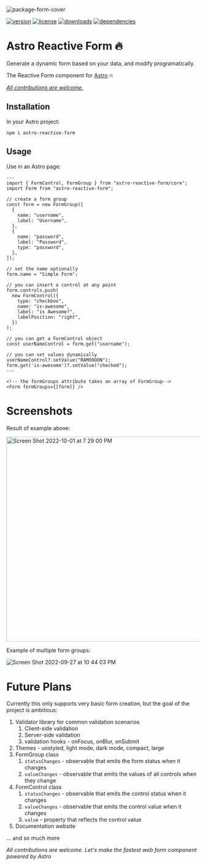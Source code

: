 ![package-form-cover](https://user-images.githubusercontent.com/4262489/193812095-1cffa287-e2ac-4671-b604-1e2ff2e6f19e.png)

[![version](https://img.shields.io/npm/v/astro-reactive-form)](https://www.npmjs.com/package/astro-reactive-form)
[![license](https://img.shields.io/npm/l/astro-reactive-form)](https://www.npmjs.com/package/astro-reactive-form)
[![downloads](https://img.shields.io/npm/dt/astro-reactive-form)](https://www.npmjs.com/package/astro-reactive-form)
[![dependencies](https://img.shields.io/librariesio/release/npm/astro-reactive-form)](https://www.npmjs.com/package/astro-reactive-form)

# Astro Reactive Form 🔥

Generate a dynamic form based on your data, and modify programatically.

The Reactive Form component for [Astro](https://astro.build) 🔥

_[All contributions are welcome.](https://github.com/ayoayco/astro-reactive-library/issues)_

## Installation
In your Astro project:

```
npm i astro-reactive-form
```

## Usage
Use in an Astro page:

```astro
---
import { FormControl, FormGroup } from "astro-reactive-form/core";
import Form from "astro-reactive-form";

// create a form group
const form = new FormGroup([
  {
    name: "username",
    label: "Username",
  },
  {
    name: "password",
    label: "Password",
    type: "password",
  },
]);

// set the name optionally
form.name = "Simple Form";

// you can insert a control at any point
form.controls.push(
  new FormControl({
    type: "checkbox",
    name: "is-awesome",
    label: "is Awesome?",
    labelPosition: "right",
  })
);

// you can get a FormControl object
const userNameControl = form.get("username");

// you can set values dynamically
userNameControl?.setValue("RAMOOOON");
form.get('is-awesome')?.setValue("checked");
---

<!-- the formGroups attribute takes an array of FormGroup-->
<Form formGroups={[form]} />

```

# Screenshots

Result of example above:

<img width="535" alt="Screen Shot 2022-10-01 at 7 29 00 PM" src="https://user-images.githubusercontent.com/4262489/193421174-5c604aca-7d16-4cd6-a7b1-f5b8752c838e.png">

Example of multiple form groups:

![Screen Shot 2022-09-27 at 10 44 03 PM](https://user-images.githubusercontent.com/4262489/192631524-3139ac60-8d84-4c12-9231-fe2d49962756.png)

# Future Plans

Currently this only supports very basic form creation, but the goal of the project is ambitious:

1. Validator library for common validation scenarios
   1. Client-side validation
   1. Server-side validation
   1. validation hooks - onFocus, onBlur, onSubmit
1. Themes - unstyled, light mode, dark mode, compact, large
1. FormGroup class
   1. `statusChanges` - observable that emits the form status when it changes
   1. `valueChanges` - observable that emits the values of all controls when they change
1. FormControl class
   1. `statusChanges` - observable that emits the control status when it changes
   1. `valueChanges` - observable that emits the control value when it changes
   1. `value` - property that reflects the control value
1. Documentation website

... and so much more

_All contributions are welcome. Let's make the fastest web form component powered by Astro_
